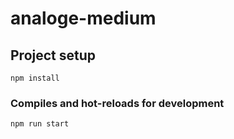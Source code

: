 # analoge-medium

## Project setup
```
npm install
```

### Compiles and hot-reloads for development
```
npm run start
```
